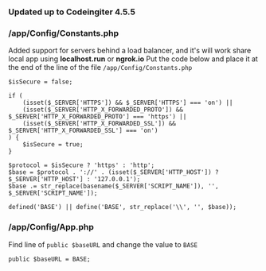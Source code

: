 ### Updated up to Codeingiter 4.5.5
### /app/Config/Constants.php
Added support for servers behind a load balancer, and it's will work share local app using **localhost.run** or **ngrok.io**
Put the code below and place it at the end of the line of the file `/app/Config/Constants.php`
```
$isSecure = false;

if (
    (isset($_SERVER['HTTPS']) && $_SERVER['HTTPS'] === 'on') ||
    (isset($_SERVER['HTTP_X_FORWARDED_PROTO']) && $_SERVER['HTTP_X_FORWARDED_PROTO'] === 'https') ||
    (isset($_SERVER['HTTP_X_FORWARDED_SSL']) && $_SERVER['HTTP_X_FORWARDED_SSL'] === 'on')
) {
    $isSecure = true;
}

$protocol = $isSecure ? 'https' : 'http';
$base = $protocol . '://' . (isset($_SERVER['HTTP_HOST']) ? $_SERVER['HTTP_HOST'] : '127.0.0.1');
$base .= str_replace(basename($_SERVER['SCRIPT_NAME']), '', $_SERVER['SCRIPT_NAME']);

defined('BASE') || define('BASE', str_replace('\\', '', $base));
```

### /app/Config/App.php
Find line of `public $baseURL` and change the value to `BASE`
```
public $baseURL = BASE;
```

